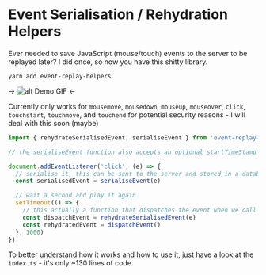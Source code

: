 # Event Serialisation / Rehydration Helpers

Ever needed to save JavaScript (mouse/touch) events to the server to be replayed later? I did once, so now you have this shitty library.

`yarn add event-replay-helpers`

-> ![alt Demo GIF](https://i.imgur.com/jeKfoZO.gif) <-

Currently only works for `mousemove`, `mousedown`, `mouseup`, `mouseover`, `click`, `touchstart`, `touchmove`, and `touchend` for potential security reasons - I will deal with this soon (maybe)

```JavaScript
import { rehydrateSerialisedEvent, serialiseEvent } from 'event-replay-helpers'

// the serialiseEvent function also accepts an optional startTimeStamp (number) - useful for recording a bunch of events with offsets to play them back at

document.addEventListener('click', (e) => {
  // serialise it, this can be sent to the server and stored in a database if you like
  const serialisedEvent = serialiseEvent(e)

  // wait a second and play it again
  setTimeout(() => {
    // this actually a function that dispatches the event when we call it, then returns the event as it's result
    const dispatchEvent = rehydrateSerialisedEvent(e)
    const rehydratedEvent = dispatchEvent()
  }, 1000)
})
```

To better understand how it works and how to use it, just have a look at the `index.ts` - it's only ~130 lines of code.

